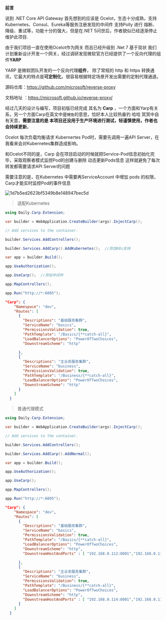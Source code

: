 **前言**

说到 .NET Core API Gateway 首先想到的应该是 Ocelot，生态十分成熟，支持 Kubernetes、Consul、Eureka等服务注册发现的中间件 支持Polly 进行 熔断、降级、重试等，功能十分的强大，但是在.NET 5问世后，作者貌似已经逐渐停止维护此项目.

由于我们项目一直在使用Ocelot作为网关 而且已经升级到 .Net 7 基于现状 我们计划重新设计开发一个网关，经过调研发现微软官方已经提供了一个反向代理的组件**YARP**

YARP 是微软团队开发的一个反向代理**组件**， 除了常规的 http 和 https 转换通讯，它最大的特点是**可定制化**，很容易根据特定场景开发出需要的定制代理通道。

源码仓库：https://github.com/microsoft/reverse-proxy

文档地址 ：https://microsoft.github.io/reverse-proxy/

经过几天的设计与编写，项目初版已经完成 其名为 **Carp** ，一个方面和Yarp有关系，另一个方面Carp在英文中是`鲤鱼`的意思，恰好本人比较热垂钓 哈哈 冥冥中自有天意，**需要注意的是 本项目还没用于生产环境进行测试，轻谨慎使用，作者也会持续更新**。

Ocelot 每次负载均衡请求 Kubernertes Pod时，需要先调用一遍API Server，在我看来会对Kubernetes集群造成影响。

和Ocelot不同的是，Carp 会在项目启动的时候就把Service-Pod信息初始化完毕，采取观察者模式监控Pod的创建与删除 动态更新Pods信息 这样就避免了每次转发都需要请求API Server的问题

需要注意的是，在Kubernetes 中需要再ServiceAccount 中增加 pods 的权限，Carp才能实时监控Pod的事件信息

![1d7b5ed2623bf5349b8e148947bec5d](https://user-images.githubusercontent.com/54463101/228444662-a3b03a25-2a62-40e2-a068-a711de124535.png)

> 适配Kubernetes

~~~C#
using Daily.Carp.Extension;

var builder = WebApplication.CreateBuilder(args).InjectCarp();

// Add services to the container.

builder.Services.AddControllers();

builder.Services.AddCarp().AddKubernetes();  //添加K8s支持

var app = builder.Build();

app.UseAuthorization();

app.UseCarp();	//添加中间件

app.MapControllers();

app.Run("http://*:6005");
~~~

~~~json
"Carp": {
    "Namespace": "dev",
    "Routes": [
      {
        "Descriptions": "基础服务集群",
        "ServiceName": "basics",
        "PermissionsValidation": true,
        "PathTemplate": "/Basics/{**catch-all}",
        "LoadBalancerOptions": "PowerOfTwoChoices",
        "DownstreamScheme": "http"

      },
      {
        "Descriptions": "主业务服务集群",
        "ServiceName": "business",
        "PermissionsValidation": true,
        "PathTemplate": "/Business/{**catch-all}",
        "LoadBalancerOptions": "PowerOfTwoChoices",
        "DownstreamScheme": "http"
      }
    ] 
  }
~~~

> 普通代理模式

~~~c#
using Daily.Carp.Extension;

var builder = WebApplication.CreateBuilder(args).InjectCarp();

// Add services to the container.

builder.Services.AddControllers();

builder.Services.AddCarp().AddNormal();

var app = builder.Build();

app.UseAuthorization();

app.UseCarp();

app.MapControllers();

app.Run("http://*:6005");
~~~

~~~json
"Carp": {
    "Namespace": "dev",
    "Routes": [
      {
        "Descriptions": "基础服务集群",
        "ServiceName": "basics",
        "PermissionsValidation": true,
        "PathTemplate": "/Basics/{**catch-all}",
        "LoadBalancerOptions": "PowerOfTwoChoices",
        "DownstreamScheme": "http",
        "DownstreamHostAndPorts" : [ "192.168.0.112:8001","192.168.0.113:8001"]

      },
      {
        "Descriptions": "主业务服务集群",
        "ServiceName": "business",
        "PermissionsValidation": true,
        "PathTemplate": "/Business/{**catch-all}",
        "LoadBalancerOptions": "PowerOfTwoChoices",
        "DownstreamScheme": "http",
        "DownstreamHostAndPorts" : [ "192.168.0.114:8001","192.168.0.115:8001"]
      }
    ] 
  }
~~~

